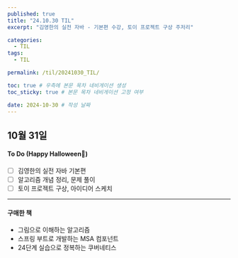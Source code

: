 ```yaml
---
published: true
title: "24.10.30 TIL"
excerpt: "김영한의 실전 자바 - 기본편 수강, 토이 프로젝트 구상 주저리"

categories:
  - TIL
tags:
  - TIL

permalink: /til/20241030_TIL/

toc: true # 우측에 본문 목차 네비게이션 생성
toc_sticky: true # 본문 목차 네비게이션 고정 여부

date: 2024-10-30 # 작성 날짜
---
```

## 10월 31일 

#### To Do (Happy Halloween🎃)
- [ ] 김영한의 실전 자바 기본편 
- [ ] 알고리즘 개념 정리, 문제 풀이
- [ ] 토이 프로젝트 구상, 아이디어 스케치

---

#### 구매한 책

- 그림으로 이해하는 알고리즘 
- 스프링 부트로 개발하는 MSA 컴포넌트
- 24단계 실습으로 정복하는 쿠버네티스